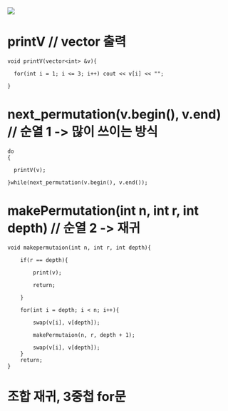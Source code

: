 
<img src="https://capsule-render.vercel.app/api?type=waving&transparent&color=0096FF&height=100&section=header&text=Algorithm_Study&fontSize=90&fontColor=72FFFF" />



# printV // vector 출력

    void printV(vector<int> &v){

      for(int i = 1; i <= 3; i++) cout << v[i] << "";

    }


# next_permutation(v.begin(), v.end) // 순열 1 -> 많이 쓰이는 방식

    do
    {
    
      printV(v);
      
    }while(next_permutation(v.begin(), v.end());

# makePermutation(int n, int r, int depth) // 순열 2 -> 재귀

    void makepermutaion(int n, int r, int depth){
    
        if(r == depth){
        
            print(v);
            
            return;
            
        }
        
        for(int i = depth; i < n; i++){
        
            swap(v[i], v[depth]);
            
            makePermutaion(n, r, depth + 1);
            
            swap(v[i], v[depth]);
        }
        return;
    }
    
    
    
    
# 조합 재귀, 3중첩 for문
  
